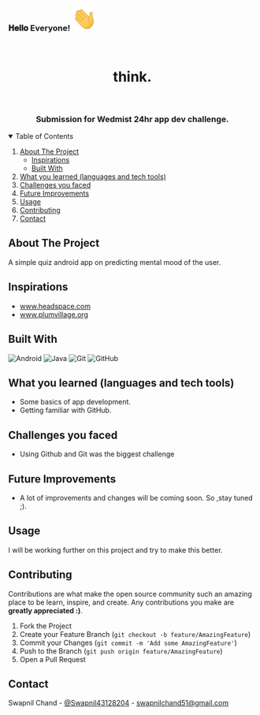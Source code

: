 ### 𝐇𝐞𝐥𝐥𝐨 Everyone! <img src="https://raw.githubusercontent.com/ABSphreak/ABSphreak/master/gifs/Hi.gif" width="50px">
<!-- PROJECT LOGO -->
<br />
<p align="center">
  <h1 align="center">think.</h1>
  <br>
  <h3 align="center">Submission for Wedmist 24hr app dev challenge.</h3>
</p>


<!-- TABLE OF CONTENTS -->
<details open="open">
  <summary>Table of Contents</summary>
  <ol>
    <li>
      <a href="#about-the-project">About The Project</a>
      <ul>
        <li><a href="#inspirations">Inspirations</a></li>
        <li><a href="#built-with">Built With</a></li>
      </ul>
    </li>
   <li><a href="#what-you-learned-(languages-and-tech-tools)">What you learned (languages and tech tools)</a></li>
     <li><a href="#challenges-you-faced">Challenges you faced</a></li>
    <li><a href="#future-improvements">Future Improvements</a></li>
    <li><a href="#usage">Usage</a></li>
    <li><a href="#contributing">Contributing</a></li>
    <li><a href="#contact">Contact</a></li>
  </ol>
</details>



<!-- ABOUT THE PROJECT -->
## About The Project
A simple quiz android app on predicting mental mood of the user.

## Inspirations
* www.headspace.com
* www.plumvillage.org


## Built With
![Android](https://img.shields.io/badge/Android-Android-green)
![Java](https://img.shields.io/badge/Java-Java-red)
![Git](https://img.shields.io/badge/-Git-black?style=flat&logo=git)
![GitHub](https://img.shields.io/badge/-GitHub-181717?style=flat&logo=github)

## What you learned (languages and tech tools)
* Some basics of app development.
* Getting familiar with GitHub.



## Challenges you faced
* Using Github and Git was the biggest challenge

## Future Improvements
* A lot of improvements and changes will be coming soon. So ,stay tuned ;).

## Usage
I will be working further on this project and try to make this better.

<!-- CONTRIBUTING -->
## Contributing

Contributions are what make the open source community such an amazing place to be learn, inspire, and create. Any contributions you make are **greatly appreciated :)**.

1. Fork the Project
2. Create your Feature Branch (`git checkout -b feature/AmazingFeature`)
3. Commit your Changes (`git commit -m 'Add some AmazingFeature'`)
4. Push to the Branch (`git push origin feature/AmazingFeature`)
5. Open a Pull Request



<!-- CONTACT -->
## Contact

Swapnil Chand - [@Swapnil43128204](https://twitter.com/Swapnil43128204) - swapnilchand51@gmail.com



